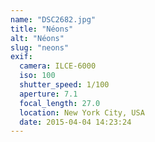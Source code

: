 ```yaml
---
name: "DSC2682.jpg"
title: "Néons"
alt: "Néons"
slug: "neons"
exif:
  camera: ILCE-6000
  iso: 100
  shutter_speed: 1/100
  aperture: 7.1
  focal_length: 27.0
  location: New York City, USA
  date: 2015-04-04 14:23:24
---
```

